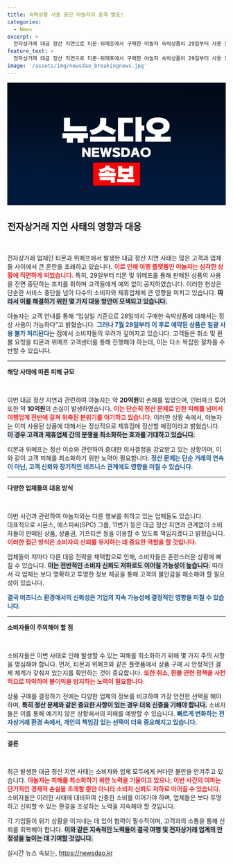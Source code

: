 ```yaml
---
title: 숙박상품 사용 중단 야놀자의 충격 발표!
categories:
  - News
excerpt: >
  전자상거래 대금 정산 지연으로 티몬·위메프에서 구매한 야놀자 숙박상품이 29일부터 사용 불가! 입실일 기준 28일까지만 정상 사용 가능하며, 환불은 해당 고객센터를 통해 진행해야 한다. 자세한 이유와 피해 규모를 확인해보세요!
feature_text: >
  전자상거래 대금 정산 지연으로 티몬·위메프에서 구매한 야놀자 숙박상품이 29일부터 사용 불가! 입실일 기준 28일까지만 정상 사용 가능하며, 환불은 해당 고객센터를 통해 진행해야 한다. 자세한 이유와 피해 규모를 확인해보세요!
image: '/assets/img/newsdao_breakingnews.jpg'
---
```


<p><img src="/assets/img/newsdao_breakingnews.jpg" alt="flaretime 속보" /></p>

<h2 data-ke-size="size26">전자상거래 지연 사태의 영향과 대응</h2>

<p data-ke-size="size16">&nbsp;</p>

<p>전자상거래 업체인 티몬과 위메프에서 발생한 대금 정산 지연 사태는 많은 고객과 업체들 사이에서 큰 혼란을 초래하고 있습니다. <b><span style="color: #ee2323;">이로 인해 여행 플랫폼인 야놀자는 심각한 상황에 직면하게 되었습니다.</span></b> 특히, 29일부터 티몬 및 위메프를 통해 판매된 상품의 사용을 전면 중단하는 조치를 취하며 고객들에게 예외 없이 공지하였습니다. 이러한 현상은 단순한 서비스 중단을 넘어 다수의 소비자와 제휴업체에 큰 영향을 미치고 있습니다. <b><span style="background-color: #21538527;">따라서 이를 해결하기 위한 몇 가지 대응 방안이 모색되고 있습니다.</span></b></p>

<p>야놀자는 고객 안내를 통해 “입실일 기준으로 28일까지 구매한 숙박상품에 대해서는 정상 사용이 가능하다”고 밝혔습니다. <b><span style="color: #1a5490;">그러나 7월 29일부터 이 후로 예약된 상품은 일괄 사용 불가 처리된다</span></b>는 점에서 소비자들의 우려가 깊어지고 있습니다. 고객들은 취소 및 환불 요청을 티몬과 위메프 고객센터를 통해 진행해야 하는데, 이는 다소 복잡한 절차를 수반할 수 있습니다. </p>

<hr>

<p><b>해당 사태에 따른 피해 규모</b></p>

<p data-ke-size="size16">&nbsp;</p>

<p>이번 대금 정산 지연과 관련하여 야놀자는 약 <b>20억원</b>의 손해를 입었으며, 인터파크 투어 또한 약 <b>10억원</b>의 손실이 발생하였습니다. <b><span style="color: #ee2323;">이는 단순히 정산 문제로 인한 피해를 넘어서 여행업계 전반에 걸쳐 위축된 분위기를 야기하고 있습니다.</span></b> 이러한 상황 속에서, 야놀자는 이미 사용된 상품에 대해서는 정상적으로 제휴점에 정산할 예정이라고 밝혔습니다. <b><span style="background-color: #21538527;">이 경우 고객과 제휴업체 간의 분쟁을 최소화하는 효과를 기대하고 있습니다.</span></b></p>

<p>티몬과 위메프는 정산 이슈와 관련하여 중대한 의사결정을 강요받고 있는 상황이며, 이와 같이 고객 피해를 최소화하기 위한 노력이 필요합니다. <b><span style="color: #1a5490;">정산 문제는 단순 거래의 연속이 아닌, 고객 신뢰와 장기적인 비즈니스 관계에도 영향을 미칠 수 있습니다.</span></b> </p>

<hr>

<p><b>다양한 업체들의 대응 방식</b></p>

<p data-ke-size="size16">&nbsp;</p>

<p>이번 사건과 관련하여 야놀자와는 다른 행보를 취하고 있는 업체들도 있습니다. <br>대표적으로 시몬스, 에스피씨(SPC) 그룹, 11번가 등은 대금 정산 지연과 관계없이 소비자들이 판매된 상품, 상품권, 기프티콘 등을 이용할 수 있도록 책임지겠다고 밝혔습니다. <b><span style="color: #ee2323;">이러한 접근 방식은 소비자의 신뢰를 유지하는 데 중요한 역할을 할 것입니다.</span></b></p>

<p>업체들이 저마다 다른 대응 전략을 채택함으로 인해, 소비자들은 혼란스러운 상황에 빠질 수 있습니다. <b><span style="background-color: #21538527;">이는 전반적인 소비자 신뢰도 저하로도 이어질 가능성이 높습니다.</span></b> 따라서 각 업체는 보다 명확하고 투명한 정보 제공을 통해 고객의 불안감을 해소해야 할 필요성이 있습니다.<br></p>

<p><b><span style="color: #1a5490;">결국 비즈니스 환경에서의 신뢰성은 기업의 지속 가능성에 결정적인 영향을 미칠 수 있습니다.</span></b></p>

<hr>

<p><b>소비자들이 주의해야 할 점</b></p>

<p data-ke-size="size16">&nbsp;</p>

<p>소비자들은 이번 사태로 인해 발생할 수 있는 피해를 최소화하기 위해 몇 가지 주의 사항을 명심해야 합니다. 먼저, 티몬과 위메프와 같은 플랫폼에서 상품 구매 시 안정적인 결제 체계가 갖춰져 있는지를 확인하는 것이 중요합니다. <b><span style="color: #ee2323;">또한 취소, 환불 관련 정책을 사전적으로 파악하여 불이익을 방지하는 노력이 필요합니다.</span></b></p>

<p>상품 구매를 결정하기 전에는 다양한 업체의 정보를 비교하여 가장 안전한 선택을 해야 하며, <b><span style="background-color: #21538527;">특히 정산 문제와 같은 중요한 사항이 있는 경우 더욱 신중을 기해야 합니다.</span></b> 소비자들은 이를 통해 예기치 않은 상황에서의 피해를 예방할 수 있습니다. <b><span style="color: #1a5490;">빠르게 변화하는 전자상거래 환경 속에서, 개인의 책임감 있는 선택이 더욱 중요해지고 있습니다.</span></b></p>

<hr>

<p><b>결론</b></p>

<p data-ke-size="size16">&nbsp;</p>

<p>최근 발생한 대금 정산 지연 사태는 소비자와 업체 모두에게 커다란 불안을 안겨주고 있습니다. <b><span style="color: #ee2323;">야놀자는 피해를 최소화하기 위한 노력을 기울이고 있으나, 이번 사건의 여파는 단기적인 경제적 손실을 초래할 뿐만 아니라 소비자 신뢰도 저하로 이어질 수 있습니다.</span></b> 소비자들은 이러한 사태에 대비하여 신중한 소비를 이어가야 하며, 업체들은 보다 투명하고 신뢰할 수 있는 환경을 조성하는 노력을 지속해야 할 것입니다.</p>

<p>각 기업들이 위기 상황을 이겨내는 데 있어 협력이 필수적이며, 고객과의 소통을 통해 신뢰를 회복해야 합니다. <b><span style="background-color: #21538527;">이와 같은 지속적인 노력들이 결국 여행 및 전자상거래 업계의 안정성을 높이는 데 기여할 것입니다.</span></b></p>
실시간 뉴스 속보는, <a href="https://newsdao.kr" rel="dofollow">https://newsdao.kr</a>


